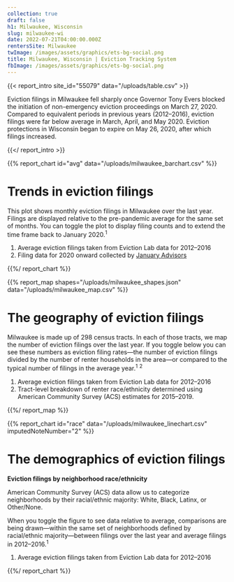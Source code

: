 ```yaml
---
collection: true
draft: false
h1: Milwaukee, Wisconsin
slug: milwaukee-wi
date: 2022-07-21T04:00:00.000Z
rentersSite: Milwaukee
twImage: /images/assets/graphics/ets-bg-social.png
title: Milwaukee, Wisconsin | Eviction Tracking System
fbImage: /images/assets/graphics/ets-bg-social.png
---
```


{{< report_intro site_id="55079" data="/uploads/table.csv" >}}

Eviction filings in Milwaukee fell sharply once Governor Tony Evers blocked the initiation of non-emergency eviction proceedings on March 27, 2020. Compared to equivalent periods in previous years (2012–2016), eviction filings were far below average in March, April, and May 2020. Eviction protections in Wisconsin began to expire on May 26, 2020, after which filings increased. 



{{</ report_intro >}}



{{% report_chart id="avg" data="/uploads/milwaukee_barchart.csv" %}}

# Trends in eviction filings

This plot shows monthly eviction filings in Milwaukee over the last year. Filings are displayed relative to the pre-pandemic average for the same set of months. You can toggle the plot to display filing counts and to extend the time frame back to January 2020.<sup>1</sup>

1. Average eviction filings taken from Eviction Lab data for 2012–2016
2. Filing data for 2020 onward collected by [January Advisors](https://www.januaryadvisors.com/)

{{%/ report_chart %}}



{{% report_map shapes="/uploads/milwaukee_shapes.json" data="/uploads/milwaukee_map.csv" %}}

# The geography of eviction filings

Milwaukee is made up of 298 census tracts. In each of those tracts, we map the number of eviction filings over the last year. If you toggle below you can see these numbers as eviction filing rates—the number of eviction filings divided by the number of renter households in the area—or compared to the typical number of filings in the average year.<sup>1</sup> <sup>2</sup>

1. Average eviction filings taken from Eviction Lab data for 2012–2016
2. Tract-level breakdown of renter race/ethnicity determined using American Community Survey (ACS) estimates for 2015–2019.

{{%/ report_map %}}



{{% report_chart id="race" data="/uploads/milwaukee_linechart.csv" imputedNoteNumber="2" %}}

# The demographics of eviction filings

**Eviction filings by neighborhood race/ethnicity**

American Community Survey (ACS) data allow us to categorize neighborhoods by their racial/ethnic majority: White, Black, Latinx, or Other/None. 

When you toggle the figure to see data relative to average, comparisons are being drawn—within the same set of neighborhoods defined by racial/ethnic majority—between filings over the last year and average filings in 2012–2016.<sup>1</sup>

1. Average eviction filings taken from Eviction Lab data for 2012–2016


{{%/ report_chart %}}